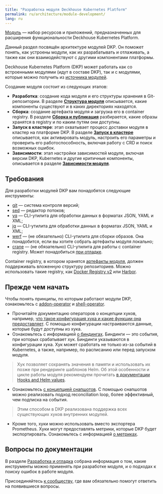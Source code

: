 ```yaml
---
title: "Разработка модуля Deckhouse Kubernetes Platform"
permalink: ru/architecture/module-development/
lang: ru
---
```


[Модуль](../concepts/glossary.html) — набор ресурсов и приложений, предназначенных для расширения функциональности Deckhouse Kubernetes Platform.

Данный раздел посвящён архитектуре модулей DKP. Он поможет понять, как устроены модули, как их разрабатывать и отлаживать, а также как они взаимодействуют с другими компонентами платформы.

Deckhouse Kubernetes Platform (DKP) может работать как со встроенными модулями (идут в составе DKP), так и с модулями, которые можно получить из [источника модулей](/products/kubernetes-platform/documentation/v1/reference/api/cr.html#modulesource).

Создание модуля состоит из следующих этапов:

* **Разработка**: создание кода модуля и его структуры хранения в Git-репозитории. В разделе [**Структура модуля**](structure/) описывается, какие компоненты существуют и в каких директориях находятся.
* **Сборка**: создание артефакта модуля и загрузка его в container registry. В разделе [**Сборка и публикация**](build/) разбирается, какие образы хранятся в registry и по каким путям они доступны.
* **Запуск в кластере**: этап охватывает процесс доставки модуля в кластер на платформе DKP. В разделе [**Запуск в кластере**](run/) описывается, как активировать модуль, настроить его параметры и проверить его работоспособность, включая работу с CRD и поиск возможных ошибок.
* **Зависимости**: этап настройки зависимостей модуля, включая версии DKP, Kubernetes и другие критичные компоненты, описывается в разделе [**Зависимости модуля**](dependencies/).

## Требования

Для разработки модулей DKP вам понадобятся следующие инструменты:

* [git](https://git-scm.com) — система контроля версий;
* [sed](https://github.com/mirror/sed) — редактор потоков;
* [yq](https://github.com/mikefarah/yq) — CLI-утилита для обработки данных в форматах JSON, YAML и XML;
* [jq](https://jqlang.github.io/jq/) — CLI-утилита для обработки данных в форматах JSON, YAML и XML;
* [werf](https://werf.io/) — (не обязательно) CLI-утилита для сборки образов. Она понадобится, если вы хотите собрать артефакты модуля локально;
* [crane](https://github.com/google/go-containerregistry/tree/main/cmd/crane#crane) — (не обязательно) CLI-утилита для работы с container registry. Может понадобиться [при отладке](development/).

Container registry, в котором хранятся [артефакты модуля](build/), должен поддерживать вложенную структуру репозиториев. Можно использовать такие registry, как [Docker Registry v2](https://github.com/distribution/distribution) или [Harbor](https://goharbor.io/).

## Прежде чем начать

Чтобы понять принципы, по которым работают модули DKP, ознакомьтесь с [addon-operator](https://github.com/flant/addon-operator) и [shell-operator](https://github.com/flant/shell-operator).

* Прочитайте документацию операторов о концепции хуков, например, [что такое конфигурация хука и какие функции она предоставляет](https://flant.github.io/shell-operator/HOOKS.html#hook-configuration). С помощью конфигурации настраиваются данные, которые будут доступны из хука.
* Ознакомьтесь с информацией [о биндингах](https://flant.github.io/addon-operator/HOOKS.html#bindings). Биндинги — это события, при которых срабатывает хук. Биндинги указываются в конфигурации хука. Хук может сработать не только из-за событий в Kubernetes, а также, например, по расписанию или перед запуском модуля.
> Хук позволяет сохранять значения в памяти и использовать их позже при рендеринге шаблонов Helm. Об этой особенности и цикле работы модуля рекомендуем прочитать [в документации Hooks and Helm values](https://flant.github.io/addon-operator/OVERVIEW.html#hooks-and-helm-values).
* Ознакомьтесь [с концепцией снапшотов](https://flant.github.io/shell-operator/HOOKS.html#snapshots). С помощью снапшотов можно реализовать подход reconciliation loop, более эффективный, чем подписка на события.
 > Этим способом в DKP реализована поддержка всех существующих хуков внутренних модулей.
* Кроме того, хуки можно использовать вместо экспортера Prometheus. Хуки могут предоставлять метрики, которые DKP будет экспортировать. Ознакомьтесь с информацией [о метриках](https://flant.github.io/addon-operator/metrics/METRICS_FROM_HOOKS.html#custom-metrics).

## Вопросы по документации

В разделе [Разработка и отладка](development/) собрана информация о том, какие инструменты можно применять при разработке модуля, и о подходах к поиску ошибок в работе модуля. <!-- не факт -->

Присоединяйтесь [к сообществу](/community/), где вам обязательно помогут ответить на появившиеся вопросы.
